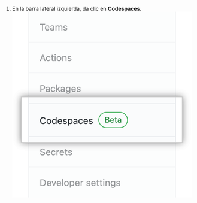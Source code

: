 1. En la barra lateral izquierda, da clic en **Codespaces**. ![Pestaña de "Codespaces" en la barra lateral izquierda](/assets/images/help/organizations/codespaces-sidebar-tab.png)
